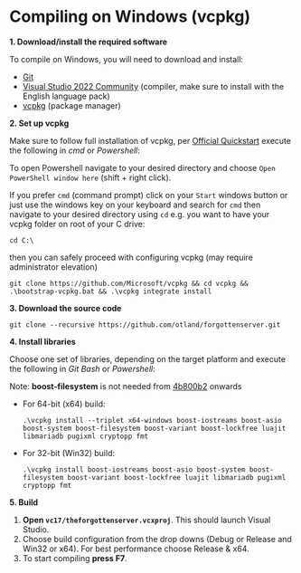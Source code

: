 # Compiling on Windows (vcpkg)

**1. Download/install the required software**

To compile on Windows, you will need to download and install:

* [Git](https://git-scm.com/download/win)
* [Visual Studio 2022 Community](https://visualstudio.microsoft.com/vs/) (compiler, make sure to install with the English language pack)
* [vcpkg](https://github.com/Microsoft/vcpkg) (package manager)

**2. Set up vcpkg**

Make sure to follow full installation of vcpkg, per [Official Quickstart](https://github.com/Microsoft/vcpkg#quick-start) execute the following in _cmd_ or _Powershell_:

To open Powershell navigate to your desired directory and choose `Open PowerShell window here` (shift + right click).

If you prefer `cmd` (command prompt) click on your `Start` windows button or just use the windows key on your keyboard and search for `cmd` then navigate to your desired directory using `cd` e.g. you want to have your vcpkg folder on root of your C drive:

```
cd C:\
```

then you can safely proceed with configuring vcpkg (may require administrator elevation)

```
git clone https://github.com/Microsoft/vcpkg && cd vcpkg && .\bootstrap-vcpkg.bat && .\vcpkg integrate install
```

**3. Download the source code**

```
git clone --recursive https://github.com/otland/forgottenserver.git
```

**4. Install libraries**

Choose one set of libraries, depending on the target platform and execute the following in _Git Bash_ or _Powershell_:

Note: **boost-filesystem** is not needed from [4b800b2](https://github.com/otland/forgottenserver/commit/4b800b20558f24344c5024fb3cb9a4974ebad90e) onwards

*   For 64-bit (x64) build:

    ```
    .\vcpkg install --triplet x64-windows boost-iostreams boost-asio boost-system boost-filesystem boost-variant boost-lockfree luajit libmariadb pugixml cryptopp fmt
    ```
*   For 32-bit (Win32) build:

    ```
    .\vcpkg install boost-iostreams boost-asio boost-system boost-filesystem boost-variant boost-lockfree luajit libmariadb pugixml cryptopp fmt
    ```

**5. Build**

1. **Open `vc17/theforgottenserver.vcxproj`**. This should launch Visual Studio.
2. Choose build configuration from the drop downs (Debug or Release and Win32 or x64). For best performance choose Release & x64.
3. To start compiling **press F7**.
